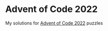 # Advent of Code 2022

My solutions for [Advent of Code 2022](https://adventofcode.com/2022/) puzzles
